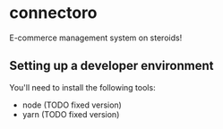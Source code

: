 # connectoro

E-commerce management system on steroids!

## Setting up a developer environment

You'll need to install the following tools:
 - node (TODO fixed version)
 - yarn (TODO fixed version)
